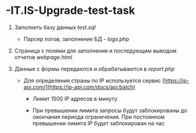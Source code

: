# -IT.IS-Upgrade-test-task
1. Заполнить базу данных *test.sql*
    * Парсер логов, заполнение БД - *logs.php*
    
2. Страница с полями для заполнения и последующим выводом отчетов *webpage.html*

3. Данные с формы передаются и обрабатываются в *report.php*

    * Для определения страны по IP используется сервис [https://ip-api.com/](https://ip-api.com/docs/api:batch)
    
        * Лимит 1500 IP адресов в минуту
        
        * При превышении лимита запросы будут заблокированы до окончания периода ограничения. При постоянном превышении лимита IP будет заблокирован на час
